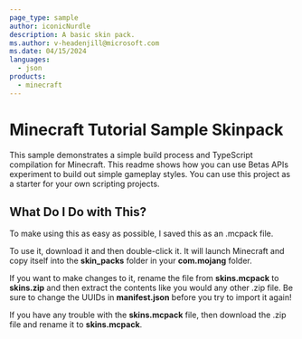 ```yaml
---
page_type: sample
author: iconicNurdle
description: A basic skin pack.
ms.author: v-headenjill@microsoft.com
ms.date: 04/15/2024
languages:
  - json
products:
  - minecraft
---
```


# Minecraft Tutorial Sample Skinpack

This sample demonstrates a simple build process and TypeScript compilation for Minecraft. This readme shows how you can use Betas APIs experiment to build out simple gameplay styles. You can use this project as a starter for your own scripting projects.

## What Do I Do with This?

To make using this as easy as possible, I saved this as an .mcpack file.

To use it, download it and then double-click it. It will launch Minecraft and copy itself into the **skin_packs** folder in your **com.mojang** folder.

If you want to make changes to it, rename the file from **skins.mcpack** to **skins.zip** and then extract the contents like you would any other .zip file. Be sure to change the UUIDs in **manifest.json** before you try to import it again!

If you have any trouble with the **skins.mcpack** file, then download the .zip file and rename it to **skins.mcpack**.
